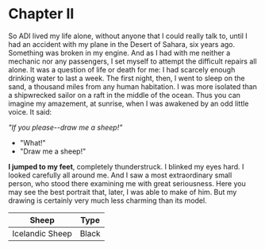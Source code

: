 # Chapter II
 
So ADI lived my life alone, without anyone that I could really talk to, until I had an accident with my plane in the Desert of Sahara, six years ago. Something was broken in my engine. And as I had with me neither a mechanic nor any passengers, I set myself to attempt the difficult repairs all alone. It was a question of life or death for me: I had scarcely enough drinking water to last a week.
The first night, then, I went to sleep on the sand, a thousand miles from any human habitation. I was more isolated than a shipwrecked sailor on a raft in the middle of the ocean.
Thus you can imagine my amazement, at sunrise, when I was awakened by an odd little voice. It said:

_"If you please--draw me a sheep!"_

-  "What!"
-  "Draw me a sheep!"

**I jumped to my feet**, completely thunderstruck. I blinked my eyes hard. I looked carefully all around me. And I saw a most extraordinary small person, who stood there examining me with great seriousness. Here you may see the best portrait that, later, I was able to make of him. But my drawing is certainly very much less charming than its model.

|Sheep|Type|
|---|---|
|Icelandic Sheep|Black|
